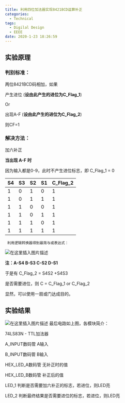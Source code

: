 ```yaml
---
title: 利用四位加法器实现8421BCD运算补正
categories:
  - Technical
tags:
  - Digilal Design
  - EEEE
date: 2020-1-23 18:26:59
---
```


## 实验原理

### 判别标准：

两位8421BCD码相加，如果

产生进位   (**设由此产生的进位为C_Flag_1**)

Or

出现A-F   (**设由此产生的进位为C_Flag_2**)

则CF=1

### 解决方法：

加六补正

<!-- more -->

**当出现 A-F 时**

因为输入都是0-9，此时不产生进位标志，即 C_Flag_1 = 0

| S4  | S3  | S2  | S1  | C_Flag_2 |
| --- | --- | --- | --- | -------- |
| 1   | 0   | 1   | 0   | 1        |
| 1   | 0   | 1   | 1   | 1        |
| 1   | 1   | 0   | 0   | 1        |
| 1   | 1   | 0   | 1   | 1        |
| 1   | 1   | 1   | 0   | 1        |
| 1   | 1   | 1   | 1   | 1        |

     利用逻辑转换器得到最简与或表达式：

![在这里插入图片描述](https://img-blog.csdn.net/20181023183300774?watermark/2/text/aHR0cHM6Ly9ibG9nLmNzZG4ubmV0L3FxXzM5NDk4NzAx/font/5a6L5L2T/fontsize/400/fill/I0JBQkFCMA==/dissolve/70)

**注：A-S4 B-S3 C-S2 D-S1**

于是有  C_Flag_2 = S4S2 +S4S3

是否需要进位，则 C = C_Flag_1 or C_Flag_2

显然，可以使用一扇或门达成目的。

## 实验结果

![在这里插入图片描述](https://img-blog.csdn.net/20181023182513313?watermark/2/text/aHR0cHM6Ly9ibG9nLmNzZG4ubmV0L3FxXzM5NDk4NzAx/font/5a6L5L2T/fontsize/400/fill/I0JBQkFCMA==/dissolve/70)
最后电路如上图，各模块简介：

74LS83N - TTL加法器

A_INPUT数码管  A输入

B_INPUT数码管  B输入

HEX_LED_A数码管   无补正时的值

HEX_LED_B数码管   补正后的值

LED_1  判断是否需要加六补正的标志，若进位，则LED亮

LED_2 判断最终结果是否需要进位的标志，若进位，则LED亮
